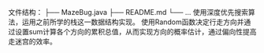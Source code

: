  文件结构：
 ├── MazeBug.java
 ├── README.md
 └── ...
使用深度优先搜索算法，运用之前所学的栈这一数据结构实现。
使用Random函数决定行走方向并通过设置sum计算各个方向的累积总值，从而实现方向的概率估计，通过偏向性提高走迷宫的效率。
